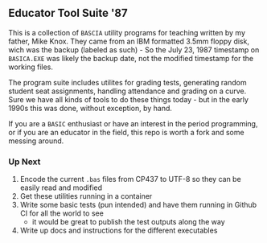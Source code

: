 ## Educator Tool Suite '87

This is a collection of `BASCIA` utility programs for teaching written by my father, Mike Knox.
They came from an IBM formatted 3.5mm floppy disk, wich was the backup (labeled as such) - So the July 23, 1987 timestamp on `BASICA.EXE` was likely the backup date, not the modified timestamp for the working files.

The program suite includes utilites for grading tests, generating random student seat assignments, handling attendance and grading on a curve. Sure we have all kinds of tools to do these things today - but in the early 1990s this was done, without exception, by hand.

If you are a `BASIC` enthusiast or have an interest in the period programming, or if you are an educator in the field, this repo is worth a fork and some messing around.

### Up Next
1. Encode the current `.bas` files from CP437 to UTF-8 so they can be easily read and modified
2. Get these utilities running in a container
3. Write some basic tests (pun intended) and have them running in Github CI for all the world to see
    - it would be great to publish the test outputs along the way
4. Write up docs and instructions for the different executables